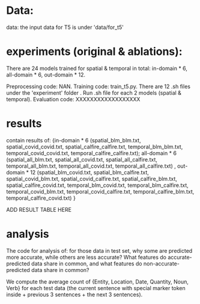 # Data:
data: the input data for T5 is under 'data/for_t5'


# experiments (original & ablations):

There are 24 models trained for spatial & temporal in total: in-domain * 6, all-domain * 6, out-domain * 12.

Preprocessing code: NAN.
Training code: train_t5.py. There are 12 .sh files under the 'experiment' folder . Run .sh file for each 2 models (spatial & temporal). 
Evaluation code: XXXXXXXXXXXXXXXXXX



# results
contain results of: {in-domain * 6 (spatial_blm_blm.txt, spatial_covid_covid.txt, spatial_calfire_calfire.txt, temporal_blm_blm.txt, temporal_covid_covid.txt, temporal_calfire_calfire.txt); all-domain * 6 (spatial_all_blm.txt, spatial_all_covid.txt, spatial_all_calfire.txt, temporal_all_blm.txt, temporal_all_covid.txt, temporal_all_calfire.txt) , out-domain * 12 (spatial_blm_covid.txt, spatial_blm_calfire.txt, spatial_covid_blm.txt, spatial_covid_calfire.txt, spatial_calfire_blm.txt, spatial_calfire_covid.txt, temporal_blm_covid.txt, temporal_blm_calfire.txt, temporal_covid_blm.txt, temporal_covid_calfire.txt, temporal_calfire_blm.txt, temporal_calfire_covid.txt) }



ADD RESULT TABLE HERE


# analysis 

The code for analysis of: for those data in test set, why some are predicted more accurate, while others are less accurate? What features do accurate-predicted data share in common, and what features do non-accurate-predicted data share in common? 

We compute the average count of {Entity, Location, Date, Quantity, Noun, Verb} for each test data (the current sentence with special marker token inside + previous 3 sentences + the next 3 sentences).



